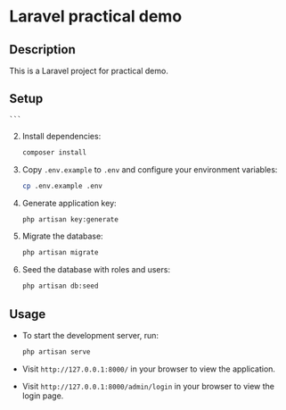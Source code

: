 # Laravel practical demo

## Description
This is a Laravel project for practical demo.

## Setup
<!-- 1. Clone the repository:
    ```bash
    git clone https://github.com/yourusername/laravel-project.git -->
    ```

2. Install dependencies:
    ```bash
    composer install
    ```

3. Copy `.env.example` to `.env` and configure your environment variables:
    ```bash
    cp .env.example .env
    ```

4. Generate application key:
    ```bash
    php artisan key:generate

5. Migrate the database:
    ```bash
    php artisan migrate
    ```
6. Seed the database with roles and users:
    ```bash
    php artisan db:seed
    ```   

## Usage
- To start the development server, run:
    ```bash
    php artisan serve
    ```

- Visit `http://127.0.0.1:8000/` in your browser to view the application.
- Visit `http://127.0.0.1:8000/admin/login` in your browser to view the login page.